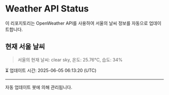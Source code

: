 
# Weather API Status

이 리포지토리는 OpenWeather API를 사용하여 서울의 날씨 정보를 자동으로 업데이트합니다.

## 현재 서울 날씨
> 서울의 현재 날씨: clear sky, 온도: 25.76°C, 습도: 34%

⏳ 업데이트 시간: 2025-06-05 06:13:20 (UTC)

---
자동 업데이트 봇에 의해 관리됩니다.
